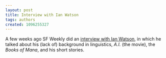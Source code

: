 ```yaml
---
layout: post
title: Interview with Ian Watson
tags: authors
created: 1096255327
---
```

 A few weeks ago SF Weekly did an [interview with Ian Watson](http://www.scifi.com/sfw/issue268/interview.html), in which he talked about his (lack of) background in linguistics, _A.I._ (the movie), the _Books of Mana_, and his short stories.
